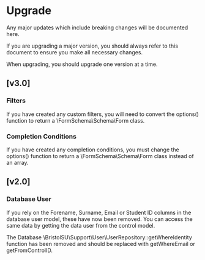 # Upgrade

Any major updates which include breaking changes will be documented here.

If you are upgrading a major version, you should always refer to this document to ensure you make all necessary changes.

When upgrading, you should upgrade one version at a time.

## [v3.0]

### Filters

If you have created any custom filters, you will need to convert the options() function to return a \FormSchema\Schema\Form class.

### Completion Conditions

If you have created any completion conditions, you must change the options() function to return a \FormSchema\Schema\Form class instead of an array.
## [v2.0]

### Database User

If you rely on the Forename, Surname, Email or Student ID columns in the database user model, these have now been removed. You can access the same data
by getting the data user from the control model.

The Database \BristolSU\Support\User\UserRepository::getWhereIdentity function has been removed and should be replaced with getWhereEmail or getFromControlID.

